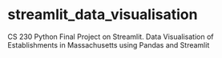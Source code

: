# streamlit_data_visualisation
CS 230 Python Final Project on Streamlit. Data Visualisation of Establishments in Massachusetts using Pandas and Streamlit
